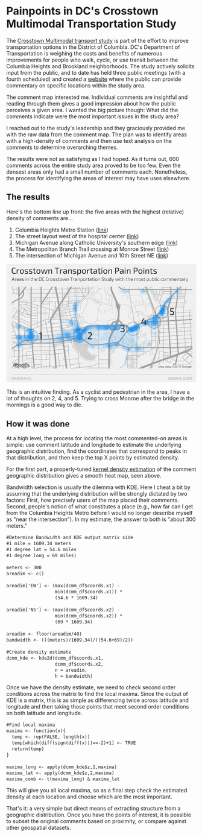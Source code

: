 # Painpoints in DC's Crosstown Multimodal Transportation Study

The [Crosstown Multimodal transport study](http://www.dccrosstownstudy.com/) is part of the effort to improve transportation options in the District of Columbia. DC's Department of Transportation is weighing the costs and benefits of numerous improvements for people who walk, cycle, or use transit between the Columbia Heights and Brookland neighborhoods. The study actively solicits input from the public, and to date has held three public meetings (with a fourth scheduled) and created a [website](http://www.dccrosstownstudy.com/interactivemap/) where the public can provide commentary on specific locations within the study area.

The comment map interested me. Individual comments are insightful and reading through them gives a good impression about how the public perceives a given area. I wanted the big picture though: What did the comments indicate were the most important issues in the study area?

I reached out to the study's leadership and they graciously provided me with the raw data from the comment map. The plan was to identify areas with a high-density of comments and then use text analysis on the comments to determine overarching themes.

The results were not as satisfying as I had hoped. As it turns out, 600 comments across the entire study area proved to be too few. Even the densest areas only had a small number of comments each. Nonetheless, the process for identifying the areas of interest may have uses elsewhere. 

## The results

Here's the bottom line up front: the five areas with the highest (relative) density of comments are... 

1. Columbia Heights Metro Station ([link](https://www.google.com/maps/@38.9288193,-77.0326456,3a,75y,242.45h,85.26t/data=!3m7!1e1!3m5!1sFZeYzreWbwfTsYp3vr_qtA!2e0!6s%2F%2Fgeo3.ggpht.com%2Fcbk%3Fpanoid%3DFZeYzreWbwfTsYp3vr_qtA%26output%3Dthumbnail%26cb_client%3Dmaps_sv.tactile.gps%26thumb%3D2%26w%3D203%26h%3D100%26yaw%3D146.93626%26pitch%3D0!7i13312!8i6656))
2. The street layout west of the hospital center ([link](https://www.google.com/maps/@38.9297734,-77.0171353,3a,75y,238.57h,79.03t/data=!3m6!1e1!3m4!1sxODjNAJP4Qk_zPrZfrnijQ!2e0!7i13312!8i6656))
3. Michigan Avenue along Catholic University's southern edge ([link](https://www.google.com/maps/@38.9320797,-76.9988472,3a,75y,65.83h,83.74t/data=!3m6!1e1!3m4!1s0o1xceYddYc718oJGoRT_A!2e0!7i13312!8i6656))
4. The Metropolitan Branch Trail crossing at Monroe Street ([link](https://www.google.com/maps/@38.93223,-76.9949797,3a,75y,18.99h,83.31t/data=!3m6!1e1!3m4!1sx3oMSNP5mNFpKaIuivkuLg!2e0!7i13312!8i6656))
5. The intersection of Michigan Avenue and 10th Street NE ([link](https://www.google.com/maps/@38.935459,-76.993003,3a,75y,181.65h,80.95t/data=!3m7!1e1!3m5!1sZam189MqE2OwAHPk-kiBwg!2e0!6s%2F%2Fgeo3.ggpht.com%2Fcbk%3Fpanoid%3DZam189MqE2OwAHPk-kiBwg%26output%3Dthumbnail%26cb_client%3Dmaps_sv.tactile.gps%26thumb%3D2%26w%3D203%26h%3D100%26yaw%3D143.30801%26pitch%3D0!7i13312!8i6656))

![](/CTMM-Study/Visuals/DCMultiModalStudy.png)

This is an intuitive finding. As a cyclist and pedestrian in the area, I have a lot of thoughts on 2, 4, and 5. Trying to cross Monroe after the bridge in the mornings is a good way to die.

## How it was done

At a high level, the process for locating the most commented-on areas is simple: use comment latitude and longitude to estimate the underlying geographic distribution, find the coordinates that correspond to peaks in that distribution, and then keep the top X points by estimated density. 

For the first part, a properly-tuned [kernel density estimation](https://en.wikipedia.org/wiki/Kernel_density_estimation) of the comment geographic distribution gives a smooth heat map, seen above. 

Bandwidth selection is usually the dilemma with KDE. Here I cheat a bit by assuming that the underlying distribution will be strongly dictated by two factors: First, how precisely users of the map placed their comments. Second, people's notion of what constitutes a place (e.g., how far can I get from the Columbia Heights Metro before I would no longer describe myself as "near the intersection"). In my estimate, the answer to both is "about 300 meters." 


    #Determine Bandwidth and KDE output matrix side
    #1 mile = 1609.34 meters
    #1 degree lat = 54.6 miles
    #1 degree long = 69 miles)

    meters <- 300
    areadim <- c()

    areadim['EW'] <- (max(dcmm_df$coords.x1) -
                      min(dcmm_df$coords.x1)) * 
                      (54.6 * 1609.34)

    areadim['NS'] <- (max(dcmm_df$coords.x2) - 
                      min(dcmm_df$coords.x2)) *
                      (69 * 1609.34)

    areadim <- floor(areadim/40)
    bandwidth <- (((meters)/1609.34)/((54.6+69)/2))

    #Create density estimate
    dcmm_kde <- kde2d(dcmm_df$coords.x1,
                      dcmm_df$coords.x2,
                      n = areadim,
                      h = bandwidth)


Once we have the density estimate, we need to check second order conditions across the matrix to find the local maxima. Since the output of KDE is a matrix, this is as simple as differencing twice across latitude and longitude and then taking those points that meet second order conditions on both latitude and longitude.

    #Find local maxima
    maxima <- function(x){
      temp <- rep(FALSE, length(x))
      temp[which(diff(sign(diff(x)))==-2)+1] <- TRUE
      return(temp)
    }

    maxima_long <- apply(dcmm_kde$z,1,maxima)
    maxima_lat <- apply(dcmm_kde$z,2,maxima)
    maxima_comb <- t(maxima_long) & maxima_lat

This will give you all local maxima, so as a final step check the estimated density at each location and choose which are the most important.

That's it: a very simple but direct means of extracting structure from a geographic distribution. Once you have the points of interest, it is possible to subset the original comments based on proximity, or compare against other geospatial datasets.
